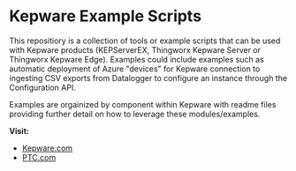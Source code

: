# Kepware Example Scripts

This repositiory is a collection of tools or example scripts that can be used with Kepware products (KEPServerEX, Thingworx Kepware Server or Thingworx Kepware Edge). Examples could include examples such as automatic deployment of Azure "devices" for Kepware connection to ingesting CSV exports from Datalogger to configure an instance through the Configuration API.

Examples are orgainized by component within Kepware with readme files providing further detail on how to leverage these modules/examples.

**Visit:**

- [Kepware.com](https://www.kepware.com/)
- [PTC.com](https://www.ptc.com/)
